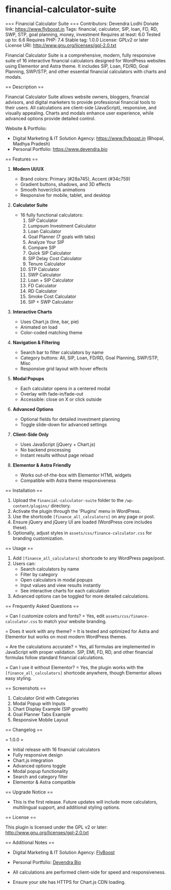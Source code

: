 # financial-calculator-suite

=== Financial Calculator Suite ===
Contributors: Devendra Lodhi
Donate link: https://www.flyboost.in
Tags: financial, calculator, SIP, loan, FD, RD, SWP, STP, goal planning, money, investment
Requires at least: 6.0
Tested up to: 6.6
Requires PHP: 7.4
Stable tag: 1.0.0
License: GPLv2 or later
License URI: http://www.gnu.org/licenses/gpl-2.0.txt

Financial Calculator Suite is a comprehensive, modern, fully responsive suite of 16 interactive financial calculators designed for WordPress websites using Elementor and Astra theme. It includes SIP, Loan, FD/RD, Goal Planning, SWP/STP, and other essential financial calculators with charts and modals.

== Description ==

Financial Calculator Suite allows website owners, bloggers, financial advisors, and digital marketers to provide professional financial tools to their users. All calculations are client-side (JavaScript), responsive, and visually appealing. Charts and modals enhance user experience, while advanced options provide detailed control.

Website & Portfolio:
* Digital Marketing & IT Solution Agency: https://www.flyboost.in (Bhopal, Madhya Pradesh)
* Personal Portfolio: https://www.devendra.bio

== Features ==

1. **Modern UI/UX**
   - Brand colors: Primary (#28a745), Accent (#34c759)
   - Gradient buttons, shadows, and 3D effects
   - Smooth hover/click animations
   - Responsive for mobile, tablet, and desktop

2. **Calculator Suite**
   - 16 fully functional calculators:
     1. SIP Calculator
     2. Lumpsum Investment Calculator
     3. Loan Calculator
     4. Goal Planner (7 goals with tabs)
     5. Analyze Your SIP
     6. Compare SIP
     7. Quick SIP Calculator
     8. SIP Delay Cost Calculator
     9. Tenure Calculator
     10. STP Calculator
     11. SWP Calculator
     12. Loan + SIP Calculator
     13. FD Calculator
     14. RD Calculator
     15. Smoke Cost Calculator
     16. SIP + SWP Calculator

3. **Interactive Charts**
   - Uses Chart.js (line, bar, pie)
   - Animated on load
   - Color-coded matching theme

4. **Navigation & Filtering**
   - Search bar to filter calculators by name
   - Category buttons: All, SIP, Loan, FD/RD, Goal Planning, SWP/STP, Misc
   - Responsive grid layout with hover effects

5. **Modal Popups**
   - Each calculator opens in a centered modal
   - Overlay with fade-in/fade-out
   - Accessible: close on X or click outside

6. **Advanced Options**
   - Optional fields for detailed investment planning
   - Toggle slide-down for advanced settings

7. **Client-Side Only**
   - Uses JavaScript (jQuery + Chart.js)
   - No backend processing
   - Instant results without page reload

8. **Elementor & Astra Friendly**
   - Works out-of-the-box with Elementor HTML widgets
   - Compatible with Astra theme responsiveness

== Installation ==

1. Upload the `financial-calculator-suite` folder to the `/wp-content/plugins/` directory.
2. Activate the plugin through the 'Plugins' menu in WordPress.
3. Use the shortcode `[finance_all_calculators]` on any page or post.
4. Ensure jQuery and jQuery UI are loaded (WordPress core includes these).
5. Optionally, adjust styles in `assets/css/finance-calculator.css` for branding customization.

== Usage ==

1. Add `[finance_all_calculators]` shortcode to any WordPress page/post.
2. Users can:
   - Search calculators by name
   - Filter by category
   - Open calculators in modal popups
   - Input values and view results instantly
   - See interactive charts for each calculation
3. Advanced options can be toggled for more detailed calculations.

== Frequently Asked Questions ==

= Can I customize colors and fonts? =
Yes, edit `assets/css/finance-calculator.css` to match your website branding.

= Does it work with any theme? =
It is tested and optimized for Astra and Elementor but works on most modern WordPress themes.

= Are the calculations accurate? =
Yes, all formulas are implemented in JavaScript with proper validation. SIP, EMI, FD, RD, and other financial formulas follow standard financial calculations.

= Can I use it without Elementor? =
Yes, the plugin works with the `[finance_all_calculators]` shortcode anywhere, though Elementor allows easy styling.

== Screenshots ==

1. Calculator Grid with Categories
2. Modal Popup with Inputs
3. Chart Display Example (SIP growth)
4. Goal Planner Tabs Example
5. Responsive Mobile Layout

== Changelog ==

= 1.0.0 =
* Initial release with 16 financial calculators
* Fully responsive design
* Chart.js integration
* Advanced options toggle
* Modal popup functionality
* Search and category filter
* Elementor & Astra compatible

== Upgrade Notice ==

- This is the first release. Future updates will include more calculators, multilingual support, and additional styling options.

== License ==

This plugin is licensed under the GPL v2 or later: http://www.gnu.org/licenses/gpl-2.0.txt

== Additional Notes ==

- Digital Marketing & IT Solution Agency: [FlyBoost](https://www.flyboost.in)
- Personal Portfolio: [Devendra Bio](https://www.devendra.bio)

- All calculations are performed client-side for speed and responsiveness.
- Ensure your site has HTTPS for Chart.js CDN loading.

